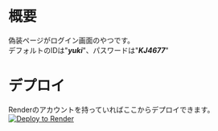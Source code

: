 # 概要  

偽装ページがログイン画面のやつです。  
デフォルトのIDは"***yuki***"、パスワードは"***KJ4677***"  
# デプロイ  

Renderのアカウントを持っていればここからデプロイできます。  
<a href="https://render.com/deploy?repo=https://github.com/beta9514/B95_EX">
<img src="https://render.com/images/deploy-to-render-button.svg" alt="Deploy to Render">
</a>

